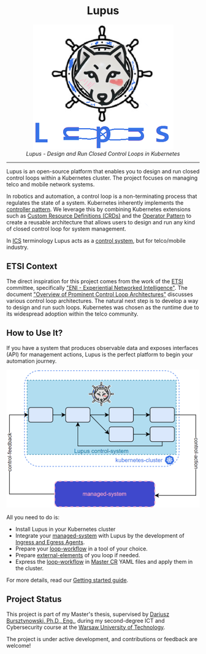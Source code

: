 <h1 align="center">Lupus</h1>

<p align="center">
  <img src="_img/logo.png" alt="Lupus logo"/>
  <br>
  <i>Lupus - Design and Run Closed Control Loops in Kubernetes</i>
  <br>
</p>

---

Lupus is an open-source platform that enables you to design and run closed control loops within a Kubernetes cluster. The project focuses on managing telco and mobile network systems.

In robotics and automation, a control loop is a non-terminating process that regulates the state of a system. Kubernetes inherently implements the [controller pattern](https://kubernetes.io/docs/concepts/architecture/controller/). We leverage this by combining Kubernetes extensions such as [Custom Resource Definitions (CRDs)](https://kubernetes.io/docs/tasks/extend-kubernetes/custom-resources/custom-resource-definitions/) and the [Operator Pattern](https://kubernetes.io/docs/concepts/extend-kubernetes/operator/) to create a reusable architecture that allows users to design and run any kind of closed control loop for system management.

In [ICS](https://en.wikipedia.org/wiki/Industrial_control_system) terminology Lupus acts as a [control system](https://en.wikipedia.org/wiki/Control_system), but for telco/mobile industry.

## ETSI Context

The direct inspiration for this project comes from the work of the [ETSI](https://www.etsi.org) committee, specifically ["ENI - Experiential Networked Intelligence"](https://www.etsi.org/technologies/experiential-networked-intelligence). The document ["Overview of Prominent Control Loop Architectures"](https://www.etsi.org/deliver/etsi_gr/ENI/001_099/017/02.01.01_60/gr_ENI017v020101p.pdf) discusses various control loop architectures. The natural next step is to develop a way to design and run such loops. Kubernetes was chosen as the runtime due to its widespread adoption within the telco community.

## How to Use It?

If you have a system that produces observable data and exposes interfaces (API) for management actions, Lupus is the perfect platform to begin your automation journey.

<p align="center">
  <img src="_img/readme/1.png" alt="Lupus control loop overview"/>
</p>

All you need to do is:
- Install Lupus in your Kubernetes cluster
- Integrate your [managed-system](docs/defs.md#managed-system) with Lupus by the development of [Ingress and Egress Agents](docs/defs.md#ingress-agent).
- Prepare your [loop-workflow](docs/defs.md#loop-workflow) in a tool of your choice.
- Prepare [external-elements](docs/defs.md#external-element) of you loop if needed.
- Express the [loop-workflow](docs/defs.md#loop-workflow) in [Master CR](docs/defs.md#master) YAML files and apply them in the cluster.

For more details, read our [Getting started guide](docs/getting-started.md).

## Project Status

This project is part of my Master's thesis, supervised by [Dariusz Bursztynowski, Ph.D., Eng.](https://repo.pw.edu.pl/info/author/WEITI-99bdf4cf-dec0-4770-baf2-80874a4d91a0/Profil+osoby+%E2%80%93+Dariusz+Bursztynowski+%E2%80%93+Politechnika+Warszawska), during my second-degree ICT and Cybersecurity course at the [Warsaw University of Technology](https://eng.pw.edu.pl).

The project is under active development, and contributions or feedback are welcome!

